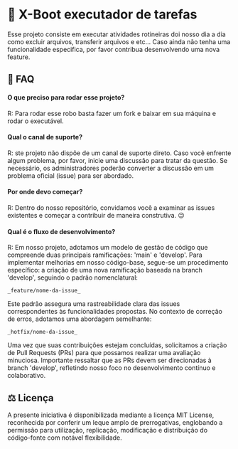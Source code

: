 
# 🤖 X-Boot executador de tarefas

Esse projeto consiste em executar atividades rotineiras doi nosso dia a dia como excluir arquivos, transferir arquivos e etc...
Caso ainda não tenha uma funcionalidade especifica, por favor contribua desenvolvendo uma nova feature.

## 🤔 FAQ

#### O que preciso para rodar esse projeto?
R: Para rodar esse robo basta fazer um fork e baixar em sua máquina e rodar o executável.

#### Qual o canal de suporte?
R: ste projeto não dispõe de um canal de suporte direto. Caso você enfrente algum problema, por favor, inicie uma discussão para tratar da questão. Se necessário, os administradores poderão converter a discussão em um problema oficial (issue) para ser abordado.

#### Por onde devo começar?
R: Dentro do nosso repositório, convidamos você a examinar as issues existentes e começar a contribuir de maneira construtiva. 😉

#### Qual é o fluxo de desenvolvimento?
R: Em nosso projeto, adotamos um modelo de gestão de código que compreende duas principais ramificações: 'main' e 'develop'. Para implementar melhorias em nosso código-base, segue-se um procedimento específico: a criação de uma nova ramificação baseada na branch 'develop', seguindo o padrão nomenclatural:
```
_feature/nome-da-issue_
```

Este padrão assegura uma rastreabilidade clara das issues correspondentes às funcionalidades propostas. No contexto de correção de erros, adotamos uma abordagem semelhante:

```
_hotfix/nome-da-issue_
```

Uma vez que suas contribuições estejam concluídas, solicitamos a criação de Pull Requests (PRs) para que possamos realizar uma avaliação minuciosa. Importante ressaltar que as PRs devem ser direcionadas à branch 'develop', refletindo nosso foco no desenvolvimento contínuo e colaborativo.

## ⚖️ Licença

A presente iniciativa é disponibilizada mediante a licença MIT License, reconhecida por conferir um leque amplo de prerrogativas, englobando a permissão para utilização, replicação, modificação e distribuição do código-fonte com notável flexibilidade.

